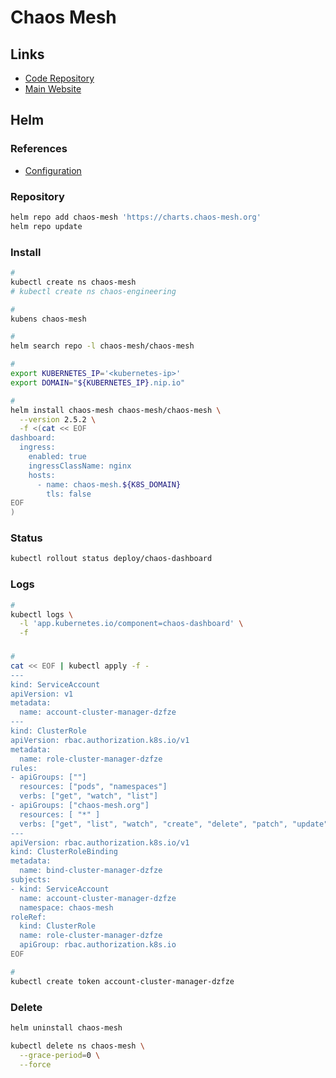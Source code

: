 # Chaos Mesh

## Links

- [Code Repository](https://github.com/chaos-mesh/chaos-mesh)
- [Main Website](https://chaos-mesh.org)

## Helm

### References

- [Configuration](https://github.com/chaos-mesh/chaos-mesh/tree/master/helm/chaos-mesh#configuration)

### Repository

```sh
helm repo add chaos-mesh 'https://charts.chaos-mesh.org'
helm repo update
```

### Install

```sh
#
kubectl create ns chaos-mesh
# kubectl create ns chaos-engineering

#
kubens chaos-mesh

#
helm search repo -l chaos-mesh/chaos-mesh

#
export KUBERNETES_IP='<kubernetes-ip>'
export DOMAIN="${KUBERNETES_IP}.nip.io"

#
helm install chaos-mesh chaos-mesh/chaos-mesh \
  --version 2.5.2 \
  -f <(cat << EOF
dashboard:
  ingress:
    enabled: true
    ingressClassName: nginx
    hosts:
      - name: chaos-mesh.${K8S_DOMAIN}
        tls: false
EOF
)
```

### Status

```sh
kubectl rollout status deploy/chaos-dashboard
```

### Logs

```sh
#
kubectl logs \
  -l 'app.kubernetes.io/component=chaos-dashboard' \
  -f
```

###

```sh
#
cat << EOF | kubectl apply -f -
---
kind: ServiceAccount
apiVersion: v1
metadata:
  name: account-cluster-manager-dzfze
---
kind: ClusterRole
apiVersion: rbac.authorization.k8s.io/v1
metadata:
  name: role-cluster-manager-dzfze
rules:
- apiGroups: [""]
  resources: ["pods", "namespaces"]
  verbs: ["get", "watch", "list"]
- apiGroups: ["chaos-mesh.org"]
  resources: [ "*" ]
  verbs: ["get", "list", "watch", "create", "delete", "patch", "update"]
---
apiVersion: rbac.authorization.k8s.io/v1
kind: ClusterRoleBinding
metadata:
  name: bind-cluster-manager-dzfze
subjects:
- kind: ServiceAccount
  name: account-cluster-manager-dzfze
  namespace: chaos-mesh
roleRef:
  kind: ClusterRole
  name: role-cluster-manager-dzfze
  apiGroup: rbac.authorization.k8s.io
EOF

#
kubectl create token account-cluster-manager-dzfze
```

### Delete

```sh
helm uninstall chaos-mesh

kubectl delete ns chaos-mesh \
  --grace-period=0 \
  --force
```
